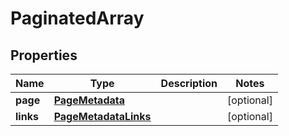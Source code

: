 # PaginatedArray

## Properties
Name | Type | Description | Notes
------------ | ------------- | ------------- | -------------
**page** | [**PageMetadata**](PageMetadata.md) |  |  [optional]
**links** | [**PageMetadataLinks**](PageMetadataLinks.md) |  |  [optional]
